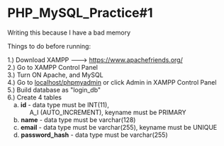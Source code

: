 # PHP_MySQL_Practice#1

Writing this because I have a bad memory

Things to do before running:

1.) Download XAMPP ---> https://www.apachefriends.org/ <br>
2.) Go to XAMPP Control Panel <br>
3.) Turn ON Apache, and MySQL <br>
4.) Go to <u>localhost/phpmyadmin</u> or click Admin in XAMPP Control Panel <br>
5.) Build database as "login_db" <br>
6.) Create 4 tables <br>
  &emsp;a. <b>id</b> - data type must be INT(11), <br>
    &emsp;  &emsp;  &emsp;A_I (AUTO_INCREMENT), keyname must be PRIMARY<br>
  &emsp;b. <b>name</b> - data type must be varchar(128)<br>
  &emsp;c. <b>email</b> - data type must be varchar(255), keyname must be UNIQUE<br>
  &emsp;d. <b>password_hash</b> - data type must be varchar(255)<br>
